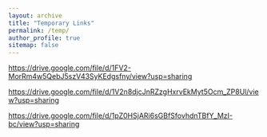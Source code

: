 ```yaml
---
layout: archive
title: "Temporary Links"
permalink: /temp/
author_profile: true
sitemap: false
---
```



https://drive.google.com/file/d/1FV2-MorRm4w5QebJ5szV43SyKEdgsfny/view?usp=sharing

https://drive.google.com/file/d/1V2n8djcJnRZzgHxrvEkMyt5Ocm_ZP8Ul/view?usp=sharing

https://drive.google.com/file/d/1pZ0HSjARi6sGBfSfovhdnTBfY_MzI-bc/view?usp=sharing
